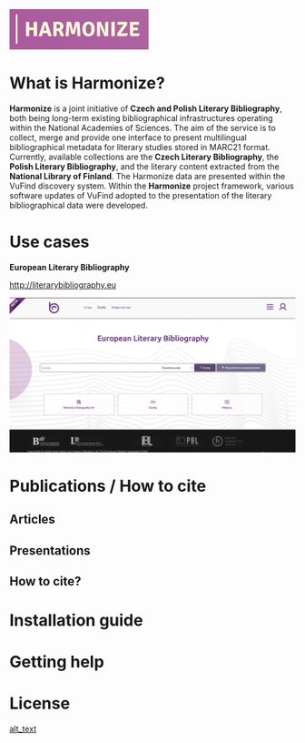 ![alt text](https://github.com/CHC-Computations/Harmonize/blob/main/Zrzut%20ekranu%202022-12-19%20o%2017.24.37.png?raw=true)

# What is Harmonize?

**Harmonize** is a joint initiative of **Czech and Polish Literary Bibliography**, both being long-term existing bibliographical infrastructures operating within the National Academies of Sciences. The aim of the service is to collect, merge and provide one interface to present multilingual bibliographical metadata for literary studies stored in MARC21 format. Currently, available collections are the **Czech Literary Bibliography**, the **Polish Literary Bibliography**, and the literary content extracted from the **National Library of Finland**. The Harmonize data are presented within the VuFind discovery system. Within the **Harmonize** project framework, various software updates of VuFind adopted to the presentation of the literary bibliographical data were developed. 


# Use cases

**European Literary Bibliography**

http://literarybibliography.eu

![alt_text](https://github.com/CHC-Computations/Harmonize/blob/main/Zrzut%20ekranu%202022-12-19%20o%2017.45.07.png?raw=true)

# Publications / How to cite 

## Articles

## Presentations

## How to cite?

# Installation guide

# Getting help

# License


[alt_text](https://github.com/CHC-Computations/Harmonize/blob/main/Zrzut%20ekranu%202022-12-19%20o%2017.48.49.png?raw=true)
